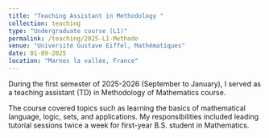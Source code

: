 ```yaml
---
title: "Teaching Assistant in Methodology "
collection: teaching
type: "Undergraduate course (L1)"
permalink: /teaching/2025-L1-Methodo
venue: "Université Gustave Eiffel, Mathématiques"
date: 01-09-2025
location: "Marnes la vallée, France"
---
```


During the first semester of 2025-2026 (September to January), I served as a teaching assistant (TD) in Methodology of Mathematics course. 


The course covered topics such as learning the basics of mathematical language, logic, sets, and applications. My responsibilities included leading tutorial sessions twice a week for first-year B.S. student in Mathematics.

